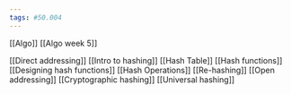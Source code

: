 ```yaml
---
tags: #50.004
---
```

[[Algo]]
[[Algo week 5]]

[[Direct addressing]]
[[Intro to hashing]]
[[Hash Table]]
[[Hash functions]]
[[Designing hash functions]]
[[Hash Operations]]
[[Re-hashing]]
[[Open addressing]]
[[Cryptographic hashing]]
[[Universal hashing]]